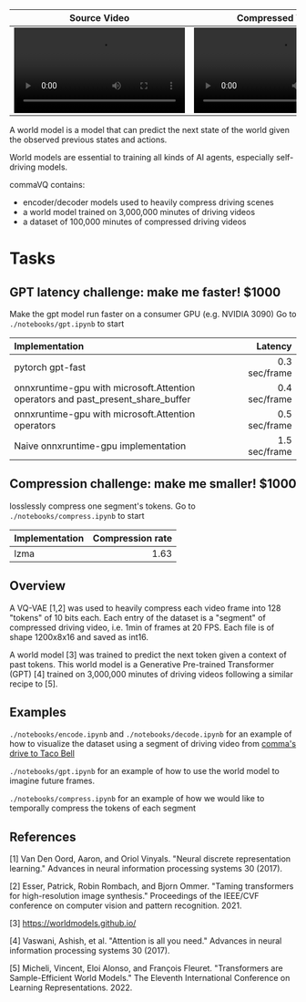 
| Source Video    | Compressed Video | Future Prediction |
| --------------- | ---------------- |------------------ |
| <video src="https://github.com/commaai/commavq/assets/29985433/91894bf7-592b-4204-b3f2-3e805984045c">  |  <video src="https://github.com/commaai/commavq/assets/29985433/3a799ac8-781e-461c-bf14-c15cea42b985">    |  <video src="https://github.com/commaai/commavq/assets/29985433/f6f7699b-b6cb-4f9c-80c9-8e00d75fbfae"> |

A world model is a model that can predict the next state of the world given the observed previous states and actions.

World models are essential to training all kinds of AI agents, especially self-driving models.

commaVQ contains:
- encoder/decoder models used to heavily compress driving scenes
- a world model trained on 3,000,000 minutes of driving videos
- a dataset of 100,000 minutes of compressed driving videos

# Tasks

## GPT latency challenge: make me faster! $1000
Make the gpt model run faster on a consumer GPU (e.g. NVIDIA 3090)
Go to `./notebooks/gpt.ipynb` to start

| Implementation                                                                     | Latency       |
| :----------------------------------------------------------------------------------| ------------: |
| pytorch gpt-fast                                                                   | 0.3 sec/frame |
| onnxruntime-gpu with microsoft.Attention operators and past_present_share_buffer   | 0.4 sec/frame |
| onnxruntime-gpu with microsoft.Attention operators                                 | 0.5 sec/frame |
| Naive onnxruntime-gpu implementation                                               | 1.5 sec/frame |


## Compression challenge: make me smaller! $1000
losslessly compress one segment's tokens.
Go to `./notebooks/compress.ipynb` to start

| Implementation                                                                     | Compression rate |
| :----------------------------------------------------------------------------------| ---------------: |
| lzma                                                                               |  1.63            |


## Overview
A VQ-VAE [1,2] was used to heavily compress each video frame into 128 "tokens" of 10 bits each. Each entry of the dataset is a "segment" of compressed driving video, i.e. 1min of frames at 20 FPS. Each file is of shape 1200x8x16 and saved as int16.

A world model [3] was trained to predict the next token given a context of past tokens. This world model is a Generative Pre-trained Transformer (GPT) [4] trained on 3,000,000 minutes of driving videos following a similar recipe to [5].

## Examples
`./notebooks/encode.ipynb` and `./notebooks/decode.ipynb` for an example of how to visualize the dataset using a segment of driving video from [comma's drive to Taco Bell](https://blog.comma.ai/taco-bell/)

`./notebooks/gpt.ipynb` for an example of how to use the world model to imagine future frames.

`./notebooks/compress.ipynb` for an example of how we would like to temporally compress the tokens of each segment

## References
[1] Van Den Oord, Aaron, and Oriol Vinyals. "Neural discrete representation learning." Advances in neural information processing systems 30 (2017).

[2] Esser, Patrick, Robin Rombach, and Bjorn Ommer. "Taming transformers for high-resolution image synthesis." Proceedings of the IEEE/CVF conference on computer vision and pattern recognition. 2021.

[3] https://worldmodels.github.io/

[4] Vaswani, Ashish, et al. "Attention is all you need." Advances in neural information processing systems 30 (2017).

[5] Micheli, Vincent, Eloi Alonso, and François Fleuret. "Transformers are Sample-Efficient World Models." The Eleventh International Conference on Learning Representations. 2022.
